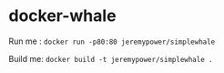 # docker-whale

Run me : `docker run -p80:80 jeremypower/simplewhale`

Build me: `docker build -t jeremypower/simplewhale .`